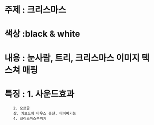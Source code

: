 # 주제 : 크리스마스
# 색상 :black & white
# 내용 : 눈사람, 트리, 크리스마스 이미지 텍스쳐 매핑
# 특징 : 1. 사운드효과
        2. 오르골
        삼. 키보드에 마우스 충전, 타이머기능
        4. 크리스마스분위기 
